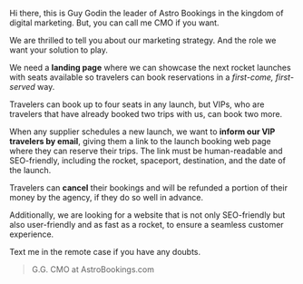 Hi there, this is Guy Godin the leader of Astro Bookings in the kingdom of digital marketing. But, you can call me CMO if you want.

We are thrilled to tell you about our marketing strategy. And the role we want your solution to play.

We need a **landing page** where we can showcase the next rocket launches with seats available so travelers can book reservations in a _first-come, first-served_ way.

Travelers can book up to four seats in any launch, but VIPs, who are travelers that have already booked two trips with us, can book two more.

When any supplier schedules a new launch, we want to **inform our VIP travelers by email**, giving them a link to the launch booking web page where they can reserve their trips. The link must be human-readable and SEO-friendly, including the rocket, spaceport, destination, and the date of the launch.

Travelers can **cancel** their bookings and will be refunded a portion of their money by the agency, if they do so well in advance.

Additionally, we are looking for a website that is not only SEO-friendly but also user-friendly and as fast as a rocket, to ensure a seamless customer experience.

Text me in the remote case if you have any doubts.

> G.G. CMO at AstroBookings.com
